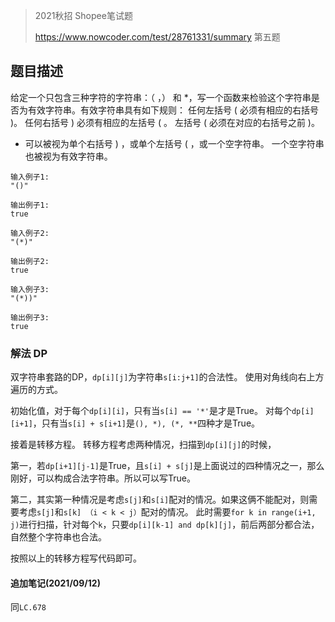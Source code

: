 >2021秋招 Shopee笔试题
> 
>https://www.nowcoder.com/test/28761331/summary 第五题

## 题目描述
给定一个只包含三种字符的字符串：（ ，） 和 *，写一个函数来检验这个字符串是否为有效字符串。有效字符串具有如下规则：
任何左括号 ( 必须有相应的右括号 )。
任何右括号 ) 必须有相应的左括号 ( 。
左括号 ( 必须在对应的右括号之前 )。
* 可以被视为单个右括号 ) ，或单个左括号 ( ，或一个空字符串。
一个空字符串也被视为有效字符串。
```
输入例子1:
"()"

输出例子1:
true

输入例子2:
"(*)"

输出例子2:
true

输入例子3:
"(*))"

输出例子3:
true
```

### 解法 DP
双字符串套路的DP，`dp[i][j]`为字符串`s[i:j+1]`的合法性。
使用对角线向右上方遍历的方式。

初始化值，对于每个`dp[i][i]`，只有当`s[i] == '*'`是才是True。
对每个`dp[i][i+1]`，只有当`s[i] + s[i+1]`是`(), *), (*, **`四种才是True。

接着是转移方程。
转移方程考虑两种情况，扫描到`dp[i][j]`的时候，

第一，若`dp[i+1][j-1]`是True，且`s[i] + s[j]`是上面说过的四种情况之一，那么刚好，可以构成合法字符串。所以可以写True。

第二，其实第一种情况是考虑`s[j]`和`s[i]`配对的情况。如果这俩不能配对，则需要考虑`s[j]`和`s[k] （i < k < j）`配对的情况。
此时需要`for k in range(i+1, j)`进行扫描，针对每个`k`，只要`dp[i][k-1] and dp[k][j]`，前后两部分都合法，自然整个字符串也合法。

按照以上的转移方程写代码即可。

#### 追加笔记(2021/09/12)
同`LC.678`
